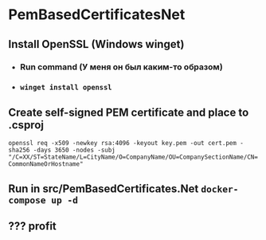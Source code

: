 # PemBasedCertificatesNet

## Install OpenSSL (Windows winget)
* ### Run command (У меня он был каким-то образом)
* ### `winget install openssl`

## Create self-signed PEM certificate and place to .csproj
```openssl req -x509 -newkey rsa:4096 -keyout key.pem -out cert.pem -sha256 -days 3650 -nodes -subj "/C=XX/ST=StateName/L=CityName/O=CompanyName/OU=CompanySectionName/CN=CommonNameOrHostname"```

## Run in src/PemBasedCertificates.Net `docker-compose up -d`

## ??? profit
